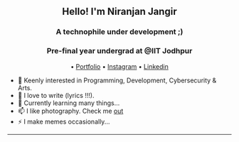 <h2 align="center">Hello! I'm Niranjan Jangir</h2>
<h3 align="center">A technophile under development ;)</h3>
<h3 align="center">Pre-final year undergrad at @IIT Jodhpur</h3>
<p align="center">
  •
  <a href="https://jangir10.github.io/self.nir/">Portfolio</a> •
  <a href="https://www.instagram.com/jangir10_/">Instagram</a> •
  <a href="https://www.linkedin.com/in/niranjan-jangir-285684236//">Linkedin</a>
</p>


- 🔭 Keenly interested in Programming, Development, Cybersecurity & Arts. 
- 🌱 I love to write (lyrics !!!). 
- 💬 Currently learning many things...
- 📫 I like photography. Check me [out](https://www.instagram.com/jangir10_/)
- ⚡ I make memes occasionally...

-------



      

